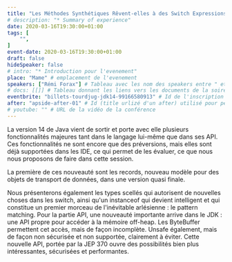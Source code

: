 ```yaml
---
title: "Les Méthodes Synthétiques Rêvent-elles à des Switch Expressions Électriques ?"
# description: "* Summary of experience"
date: 2020-03-16T19:30:00+01:00
tags: [
    "",
]
event-date: 2020-03-16T19:30:00+01:00
draft: false
hideSpeaker: false
# intro: "* Introduction pour l'evenement"
place: "Mame" # emplacement de l'evenement
speakers: ["Rémi Forax"] # Tableau avec les nom des speakers entre " et séparé par des , et doit être identique au titre du speaker enregistré !
# docs: [[]] # Tableau donnant les liens vers les documents de la soirée hors affiche - exemple : [["L'inauguration","http://toursjug.cloud.xwiki.com/xwiki/bin/download/Meetings/20080409/InaugurationToursJUG.pdf"], ["Unitils et Selenium","Unitils-Selenium.pdf"]]
eventbrite: "billets-tourdjug-jdk14-99166580913" # Id de l'inscription (la partie de l'URL sr trouvant après https://www.eventbrite.fr/e/ )
after: "apside-after-01" # Id (title urlizé d'un after) utilisé pour peupler la section after d'un evvent (exemple : apside-after-01)
# youtube: "" # URL de la vidéo de la conférence
---
```


La version 14 de Java vient de sortir et porte avec elle plusieurs fonctionnalités majeures tant dans le langage lui-même que dans ses API. 
Ces fonctionnalités ne sont encore que des préversions, mais elles sont déjà supportées dans les IDE, ce qui permet de les évaluer, ce que nous nous proposons de faire dans cette session. 
<!--more--> 
La première de ces nouveauté sont les records, nouveau modèle pour des objets de transport de données, dans une version quasi finale. 

Nous présenterons également les types scellés qui autorisent de nouvelles choses dans les switch, ainsi qu'un instanceof qui devient intelligent et qui constitue un premier morceau de l'inévitable arlésienne : le pattern matching. Pour la partie API, une nouveauté importante arrive dans le JDK : une API propre pour accéder à la mémoire off-heap. 
Les ByteBuffer permettent cet accès, mais de façon incomplète. Unsafe également, mais de façon non sécurisée et non supportée, clairement à éviter. Cette nouvelle API, portée par la JEP 370 ouvre des possibilités bien plus intéressantes, sécurisées et performantes.